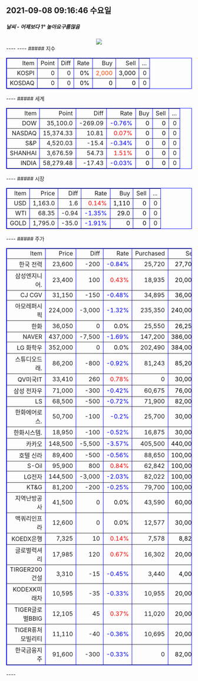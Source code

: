 ##  2021-09-08 09:16:46   수요일 
##### 날씨   -   어제보다 1° 높아요구름많음  
<center><img src="../img/naver_weather_week.png"></center>
----
----
##### 지수
<table border="1" bordercolor="blue" align = "center" >
<tr align = "right" > <td>Item</td><td>Point</td><td>Diff</td><td>Rate</td><td>Buy</td><td>Sell</td><td>...</td>  </tr>
<tr align = "right" > <td>KOSPI</td><td>0</td><td>0</td><td><font size="3" color="black" >0%</font> </td><td><font size="3" color="orangered">2,000</font></td><td><font size="3" color="black">3,000</font></td><td>0</td>  </tr>
<tr align = "right" > <td>KOSDAQ</td><td>0</td><td>0</td><td><font size="3" color="black" >0%</font> </td><td><font size="3" color="black">0</font></td><td><font size="3" color="black">0</font></td><td>0</td>  </tr>
</table>
----
##### 세계
<table border="1" bordercolor="blue" align = "center" >
<tr align = "right" > <td>Item</td><td>Point</td><td>Diff</td><td>Rate</td><td>Buy</td><td>Sell</td><td>...</td>  </tr>
<tr align = "right" > <td>DOW</td><td>35,100.0</td><td>-269.09</td><td><font size="3" color="blue" >-0.76%</font></td><td><font size="3" color="black">0</font></td><td><font size="3" color="black">0</font></td><td>0</td>  </tr>
<tr align = "right" > <td>NASDAQ</td><td>15,374.33</td><td>10.81</td><td><font size="3" color="red" >0.07%</font></td><td><font size="3" color="black">0</font></td><td><font size="3" color="black">0</font></td><td>0</td>  </tr>
<tr align = "right" > <td>S&P</td><td>4,520.03</td><td>-15.4</td><td><font size="3" color="blue" >-0.34%</font></td><td><font size="3" color="black">0</font></td><td><font size="3" color="black">0</font></td><td>0</td>  </tr>
<tr align = "right" > <td>SHANHAI</td><td>3,676.59</td><td>54.73</td><td><font size="3" color="red" >1.51%</font></td><td><font size="3" color="black">0</font></td><td><font size="3" color="black">0</font></td><td>0</td>  </tr>
<tr align = "right" > <td>INDIA</td><td>58,279.48</td><td>-17.43</td><td><font size="3" color="blue" >-0.03%</font></td><td><font size="3" color="black">0</font></td><td><font size="3" color="black">0</font></td><td>0</td>  </tr>
</table>
----
##### 시장
<table border="1" bordercolor="blue" align = "center" >
<tr align = "right" > <td>Item</td><td>Price</td><td>Diff</td><td>Rate</td><td>Buy</td><td>Sell</td><td>...</td>  </tr>
<tr align = "right" > <td>USD</td><td>1,163.0</td><td>1.6</td><td><font size="3" color="red">0.14%</font></td><td><font size="3" color="black">1,110</font></td><td><font size="3" color="black">0</font></td><td>0</td>  </tr>
<tr align = "right" > <td>WTI</td><td>68.35</td><td>-0.94</td><td><font size="3" color="blue">-1.35%</font></td><td><font size="3" color="black">29.0</font></td><td><font size="3" color="black">0</font></td><td>0</td>  </tr>
<tr align = "right" > <td>GOLD</td><td>1,795.0</td><td>-35.0</td><td><font size="3" color="blue">-1.91%</font></td><td><font size="3" color="black">0</font></td><td><font size="3" color="black">0</font></td><td>0</td>  </tr>
</table>
----
##### 주가
<table border="1" bordercolor="blue" align = "center" >
<tr align = "right" > <td>Item</td><td>Price</td><td>Diff</td><td>Rate</td><td>Purchased</td><td>Sell</td><td>Buy</td>  </tr>
<tr align = "right" > <td>한국 전력</td><td>23,600</td><td>-200</td><td><font size="3" color="blue">-0.84%</font></td><td>25,720</td><td><font size="3" color="black">27,700</font></td><td><font size="3" color="black">20,700</font></td>  </tr>
<tr align = "right" > <td>삼성엔지니어.</td><td>23,400</td><td>100</td><td><font size="3" color="red">0.43%</font></td><td>18,935</td><td><font size="3" color="black">20,000</font></td><td><font size="3" color="black">8,000</font></td>  </tr>
<tr align = "right" > <td>CJ CGV</td><td>31,150</td><td>-150</td><td><font size="3" color="blue">-0.48%</font></td><td>34,895</td><td><font size="3" color="black">36,000</font></td><td><font size="3" color="black">0</font></td>  </tr>
<tr align = "right" > <td>아모레퍼시픽</td><td>224,000</td><td>-3,000</td><td><font size="3" color="blue">-1.32%</font></td><td>235,350</td><td><font size="3" color="black">240,000</font></td><td><font size="3" color="black">130,000</font></td>  </tr>
<tr align = "right" > <td>한화</td><td>36,050</td><td>0</td><td><font size="3" color="black">0.0%</font></td><td>25,550</td><td><font size="3" color="black">26,250</font></td><td><font size="3" color="black">26,250</font></td>  </tr>
<tr align = "right" > <td>NAVER</td><td>437,000</td><td>-7,500</td><td><font size="3" color="blue">-1.69%</font></td><td>147,200</td><td><font size="3" color="black">386,000</font></td><td><font size="3" color="black">286,000</font></td>  </tr>
<tr align = "right" > <td>LG 화학우</td><td>352,000</td><td>0</td><td><font size="3" color="black">0.0%</font></td><td>202,490</td><td><font size="3" color="black">384,000</font></td><td><font size="3" color="orangered">384,000</font></td>  </tr>
<tr align = "right" > <td>스튜디오드래.</td><td>86,200</td><td>-800</td><td><font size="3" color="blue">-0.92%</font></td><td>81,243</td><td><font size="3" color="black">85,200</font></td><td><font size="3" color="black">85,200</font></td>  </tr>
<tr align = "right" > <td>QV미국IT</td><td>33,410</td><td>260</td><td><font size="3" color="red">0.78%</font></td><td>0</td><td><font size="3" color="black">30,000</font></td><td><font size="3" color="black">20,000</font></td>  </tr>
<tr align = "right" > <td>삼성 전자우</td><td>71,000</td><td>-300</td><td><font size="3" color="blue">-0.42%</font></td><td>60,675</td><td><font size="3" color="black">76,000</font></td><td><font size="3" color="black">55,000</font></td>  </tr>
<tr align = "right" > <td>LS</td><td>68,500</td><td>-500</td><td><font size="3" color="blue">-0.72%</font></td><td>71,900</td><td><font size="3" color="black">82,000</font></td><td><font size="3" color="black">60,000</font></td>  </tr>
<tr align = "right" > <td>한화에어로스.</td><td>50,700</td><td>-100</td><td><font size="3" color="blue">-0.2%</font></td><td>25,700</td><td><font size="3" color="black">30,000</font></td><td><font size="3" color="black">24,000</font></td>  </tr>
<tr align = "right" > <td>한화시스템.</td><td>18,950</td><td>-100</td><td><font size="3" color="blue">-0.52%</font></td><td>16,875</td><td><font size="3" color="black">30,000</font></td><td><font size="3" color="black">14,000</font></td>  </tr>
<tr align = "right" > <td>카카오</td><td>148,500</td><td>-5,500</td><td><font size="3" color="blue">-3.57%</font></td><td>405,500</td><td><font size="3" color="black">440,000</font></td><td><font size="3" color="orangered">400,000</font></td>  </tr>
<tr align = "right" > <td>호텔 신라</td><td>89,400</td><td>-500</td><td><font size="3" color="blue">-0.56%</font></td><td>88,650</td><td><font size="3" color="black">100,000</font></td><td><font size="3" color="black">70,000</font></td>  </tr>
<tr align = "right" > <td>S-Oil</td><td>95,900</td><td>800</td><td><font size="3" color="red">0.84%</font></td><td>62,842</td><td><font size="3" color="black">100,000</font></td><td><font size="3" color="black">50,000</font></td>  </tr>
<tr align = "right" > <td>LG전자</td><td>144,500</td><td>-3,000</td><td><font size="3" color="blue">-2.03%</font></td><td>82,022</td><td><font size="3" color="black">100,000</font></td><td><font size="3" color="black">60,000</font></td>  </tr>
<tr align = "right" > <td>KT&G</td><td>81,200</td><td>-200</td><td><font size="3" color="blue">-0.25%</font></td><td>79,700</td><td><font size="3" color="black">100,000</font></td><td><font size="3" color="black">70,000</font></td>  </tr>
<tr align = "right" > <td>지역난방공사</td><td>41,500</td><td>0</td><td><font size="3" color="black">0.0%</font></td><td>43,590</td><td><font size="3" color="black">60,000</font></td><td><font size="3" color="black">30,000</font></td>  </tr>
<tr align = "right" > <td>맥쿼리인프라</td><td>12,600</td><td>0</td><td><font size="3" color="black">0.0%</font></td><td>12,577</td><td><font size="3" color="black">30,000</font></td><td><font size="3" color="black">10,000</font></td>  </tr>
<tr align = "right" > <td>KOEDX은행</td><td>7,325</td><td>10</td><td><font size="3" color="red">0.14%</font></td><td>7,578</td><td><font size="3" color="black">8,825</font></td><td><font size="3" color="black">6,225</font></td>  </tr>
<tr align = "right" > <td>글로벌럭셔리</td><td>17,985</td><td>120</td><td><font size="3" color="red">0.67%</font></td><td>16,302</td><td><font size="3" color="black">20,000</font></td><td><font size="3" color="black">10,000</font></td>  </tr>
<tr align = "right" > <td>TIRGER200건설</td><td>3,310</td><td>-15</td><td><font size="3" color="blue">-0.45%</font></td><td>3,440</td><td><font size="3" color="black">4,000</font></td><td><font size="3" color="black">3,000</font></td>  </tr>
<tr align = "right" > <td>KODEXK미래차</td><td>10,595</td><td>-35</td><td><font size="3" color="blue">-0.33%</font></td><td>10,955</td><td><font size="3" color="black">20,000</font></td><td><font size="3" color="black">10,000</font></td>  </tr>
<tr align = "right" > <td>TIGER글로벌BBIG</td><td>12,105</td><td>45</td><td><font size="3" color="red">0.37%</font></td><td>11,020</td><td><font size="3" color="black">20,000</font></td><td><font size="3" color="black">10,000</font></td>  </tr>
<tr align = "right" > <td>TIGER퓨처모빌리티</td><td>11,110</td><td>-40</td><td><font size="3" color="blue">-0.36%</font></td><td>10,695</td><td><font size="3" color="black">20,000</font></td><td><font size="3" color="black">10,000</font></td>  </tr>
<tr align = "right" > <td>한국금융지주</td><td>91,600</td><td>-300</td><td><font size="3" color="blue">-0.33%</font></td><td>0</td><td><font size="3" color="black">82,000</font></td><td><font size="3" color="black">60,000</font></td>  </tr>
</table>
----
